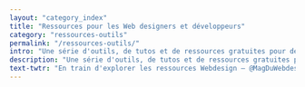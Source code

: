 ```yaml
---
layout: "category_index"
title: "Ressources pour les Web designers et développeurs"
category: "ressources-outils"
permalink: "/ressources-outils/"
intro: "Une série d'outils, de tutos et de ressources gratuites pour designer vos prochaines apps."
description: "Une série d'outils, de tutos et de ressources gratuites pour designer vos prochaines apps."
text-twtr: "En train d'explorer les ressources Webdesign — @MagDuWebdesign"
---
```

